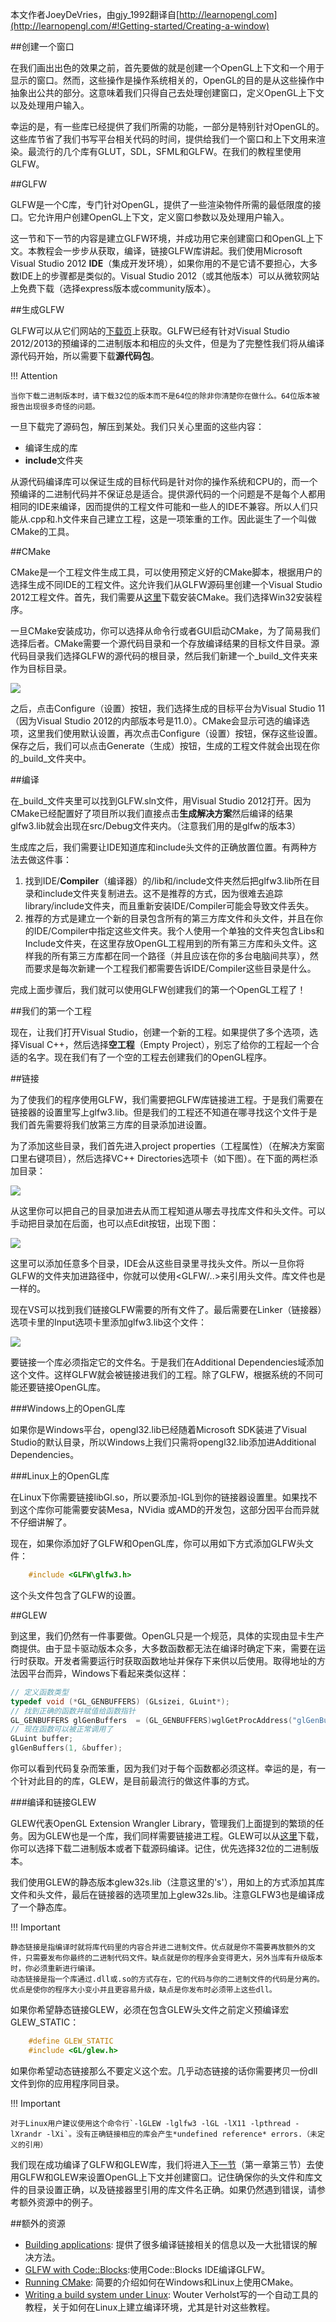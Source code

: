 本文作者JoeyDeVries，由gjy_1992翻译自[http://learnopengl.com](http://learnopengl.com/#!Getting-started/Creating-a-window)

##创建一个窗口

在我们画出出色的效果之前，首先要做的就是创建一个OpenGL上下文和一个用于显示的窗口。然而，这些操作是操作系统相关的，OpenGL的目的是从这些操作中抽象出公共的部分。这意味着我们只得自己去处理创建窗口，定义OpenGL上下文以及处理用户输入。

幸运的是，有一些库已经提供了我们所需的功能，一部分是特别针对OpenGL的。这些库节省了我们书写平台相关代码的时间，提供给我们一个窗口和上下文用来渲染。最流行的几个库有GLUT，SDL，SFML和GLFW。在我们的教程里使用GLFW。

##GLFW

GLFW是一个C库，专门针对OpenGL，提供了一些渲染物件所需的最低限度的接口。它允许用户创建OpenGL上下文，定义窗口参数以及处理用户输入。

这一节和下一节的内容是建立GLFW环境，并成功用它来创建窗口和OpenGL上下文。本教程会一步步从获取，编译，链接GLFW库讲起。我们使用Microsoft Visual Studio 2012 **IDE**（集成开发环境），如果你用的不是它请不要担心，大多数IDE上的步骤都是类似的。Visual Studio 2012（或其他版本）可以从微软网站上免费下载（选择express版本或community版本）。

##生成GLFW

GLFW可以从它们网站的[下载页](http://www.glfw.org/download.html)上获取。GLFW已经有针对Visual Studio 2012/2013的预编译的二进制版本和相应的头文件，但是为了完整性我们将从编译源代码开始，所以需要下载**源代码包**。


!!! Attention

	当你下载二进制版本时，请下载32位的版本而不是64位的除非你清楚你在做什么。64位版本被报告出现很多奇怪的问题。



一旦下载完了源码包，解压到某处。我们只关心里面的这些内容：

- 编译生成的库
- **include**文件夹

从源代码编译库可以保证生成的目标代码是针对你的操作系统和CPU的，而一个预编译的二进制代码并不保证总是适合。提供源代码的一个问题是不是每个人都用相同的IDE来编译，因而提供的工程文件可能和一些人的IDE不兼容。所以人们只能从.cpp和.h文件来自己建立工程，这是一项笨重的工作。因此诞生了一个叫做CMake的工具。

##CMake

CMake是一个工程文件生成工具，可以使用预定义好的CMake脚本，根据用户的选择生成不同IDE的工程文件。这允许我们从GLFW源码里创建一个Visual Studio 2012工程文件。首先，我们需要从[这里](http://www.cmake.org/cmake/resources/software.html)下载安装CMake。我们选择Win32安装程序。

一旦CMake安装成功，你可以选择从命令行或者GUI启动CMake，为了简易我们选择后者。CMake需要一个源代码目录和一个存放编译结果的目标文件目录。源代码目录我们选择GLFW的源代码的根目录，然后我们新建一个_build_文件夹来作为目标目录。

![](http://learnopengl.com/img/getting-started/cmake.png)

之后，点击Configure（设置）按钮，我们选择生成的目标平台为Visual Studio 11（因为Visual Studio 2012的内部版本号是11.0）。CMake会显示可选的编译选项，这里我们使用默认设置，再次点击Configure（设置）按钮，保存这些设置。保存之后，我们可以点击Generate（生成）按钮，生成的工程文件就会出现在你的_build_文件夹中。

##编译

在_build_文件夹里可以找到GLFW.sln文件，用Visual Studio 2012打开。因为CMake已经配置好了项目所以我们直接点击**生成解决方案**然后编译的结果glfw3.lib就会出现在src/Debug文件夹内。（注意我们用的是glfw的版本3）

生成库之后，我们需要让IDE知道库和include头文件的正确放置位置。有两种方法去做这件事：

1. 找到IDE/**Compiler**（编译器）的/lib和/include文件夹然后把glfw3.lib所在目录和include文件夹复制进去。这不是推荐的方式，因为很难去追踪library/include文件夹，而且重新安装IDE/Compiler可能会导致文件丢失。
2. 推荐的方式是建立一个新的目录包含所有的第三方库文件和头文件，并且在你的IDE/Compiler中指定这些文件夹。我个人使用一个单独的文件夹包含Libs和Include文件夹，在这里存放OpenGL工程用到的所有第三方库和头文件。这样我的所有第三方库都在同一个路径（并且应该在你的多台电脑间共享），然而要求是每次新建一个工程我们都需要告诉IDE/Compiler这些目录是什么。

完成上面步骤后，我们就可以使用GLFW创建我们的第一个OpenGL工程了！

##我们的第一个工程

现在，让我们打开Visual Studio，创建一个新的工程。如果提供了多个选项，选择Visual C++，然后选择**空工程**（Empty Project），别忘了给你的工程起一个合适的名字。现在我们有了一个空的工程去创建我们的OpenGL程序。

##链接

为了使我们的程序使用GLFW，我们需要把GLFW库链接进工程。于是我们需要在链接器的设置里写上glfw3.lib。但是我们的工程还不知道在哪寻找这个文件于是我们首先需要将我们放第三方库的目录添加进设置。

为了添加这些目录，我们首先进入project properties（工程属性）（在解决方案窗口里右键项目），然后选择VC++ Directories选项卡（如下图）。在下面的两栏添加目录：

![](http://learnopengl.com/img/getting-started/vc_directories.png)

从这里你可以把自己的目录加进去从而工程知道从哪去寻找库文件和头文件。可以手动把目录加在后面，也可以点Edit按钮，出现下图：

![](http://learnopengl.com/img/getting-started/include_directories.png)

这里可以添加任意多个目录，IDE会从这些目录里寻找头文件。所以一旦你将GLFW的文件夹加进路径中，你就可以使用<GLFW/..>来引用头文件。库文件也是一样的。

现在VS可以找到我们链接GLFW需要的所有文件了。最后需要在Linker（链接器）选项卡里的Input选项卡里添加glfw3.lib这个文件：

![](http://learnopengl.com/img/getting-started/linker_input.png)

要链接一个库必须指定它的文件名。于是我们在Additional Dependencies域添加这个文件。这样GLFW就会被链接进我们的工程。除了GLFW，根据系统的不同可能还要链接OpenGL库。

###Windows上的OpenGL库

如果你是Windows平台，opengl32.lib已经随着Microsoft SDK装进了Visual Studio的默认目录，所以Windows上我们只需将opengl32.lib添加进Additional Dependencies。

###Linux上的OpenGL库

在Linux下你需要链接libGl.so，所以要添加-lGL到你的链接器设置里。如果找不到这个库你可能需要安装Mesa，NVidia 或AMD的开发包，这部分因平台而异就不仔细讲解了。

现在，如果你添加好了GLFW和OpenGL库，你可以用如下方式添加GLFW头文件：

```c++
	#include <GLFW\glfw3.h>
```

这个头文件包含了GLFW的设置。

##GLEW

到这里，我们仍然有一件事要做。OpenGL只是一个规范，具体的实现由显卡生产商提供。由于显卡驱动版本众多，大多数函数都无法在编译时确定下来，需要在运行时获取。开发者需要运行时获取函数地址并保存下来供以后使用。取得地址的方法因平台而异，Windows下看起来类似这样：

```c++
// 定义函数类型
typedef void (*GL_GENBUFFERS) (GLsizei, GLuint*);
// 找到正确的函数并赋值给函数指针
GL_GENBUFFERS glGenBuffers  = (GL_GENBUFFERS)wglGetProcAddress("glGenBuffers");
// 现在函数可以被正常调用了
GLuint buffer;
glGenBuffers(1, &buffer);
```

你可以看到代码复杂而笨重，因为我们对于每个函数都必须这样。幸运的是，有一个针对此目的的库，GLEW，是目前最流行的做这件事的方式。

###编译和链接GLEW

GLEW代表OpenGL Extension Wrangler Library，管理我们上面提到的繁琐的任务。因为GLEW也是一个库，我们同样需要链接进工程。GLEW可以从[这里](http://glew.sourceforge.net/index.html)下载，你可以选择下载二进制版本或者下载源码编译。记住，优先选择32位的二进制版本。

我们使用GLEW的静态版本glew32s.lib（注意这里的's'），用如上的方式添加其库文件和头文件，最后在链接器的选项里加上glew32s.lib。注意GLFW3也是编译成了一个静态库。


!!! Important

	静态链接是指编译时就将库代码里的内容合并进二进制文件。优点就是你不需要再放额外的文件，只需要发布你最终的二进制代码文件。缺点就是你的程序会变得更大，另外当库有升级版本时，你必须重新进行编译。
	动态链接是指一个库通过.dll或.so的方式存在，它的代码与你的二进制文件的代码是分离的。优点是使你的程序大小变小并且更容易升级，缺点是你发布时必须带上这些dll。


如果你希望静态链接GLEW，必须在包含GLEW头文件之前定义预编译宏GLEW\_STATIC：

```c++
	#define GLEW_STATIC
	#include <GL/glew.h>
```

如果你希望动态链接那么不要定义这个宏。几乎动态链接的话你需要拷贝一份dll文件到你的应用程序同目录。



!!! Important

	对于Linux用户建议使用这个命令行`-lGLEW -lglfw3 -lGL -lX11 -lpthread -lXrandr -lXi`。没有正确链接相应的库会产生*undefined reference* errors.（未定义的引用）


我们现在成功编译了GLFW和GLEW库，我们将进入[下一节](http://www.learnopengl.com/#!Getting-Started/Hello-Window)（第一章第三节）去使用GLFW和GLEW来设置OpenGL上下文并创建窗口。记住确保你的头文件和库文件的目录设置正确，以及链接器里引用的库文件名正确。如果仍然遇到错误，请参考额外资源中的例子。

##额外的资源

- [Building applications](http://www.opengl-tutorial.org/miscellaneous/building-your-own-c-application/): 提供了很多编译链接相关的信息以及一大批错误的解决方法。
- [GLFW with Code::Blocks](http://wiki.codeblocks.org/index.php?title=Using_GLFW_with_Code::Blocks):使用Code::Blocks IDE编译GLFW。
- [Running CMake](http://www.cmake.org/runningcmake/): 简要的介绍如何在Windows和Linux上使用CMake。
- [Writing a build system under Linux](http://learnopengl.com/demo/autotools_tutorial.txt): Wouter Verholst写的一个自动工具的教程，关于如何在Linux上建立编译环境，尤其是针对这些教程。